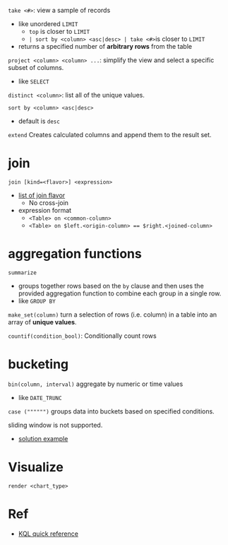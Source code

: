 


`take <#>`: view a sample of records
- like unordered `LIMIT`
  - `top` is closer to `LIMIT`
  - `| sort by <column> <asc|desc> | take <#>`is closer to `LIMIT`
- returns a specified number of **arbitrary rows** from the table

`project <column> <column> ...`: simplify the view and select a specific subset of columns.
- like `SELECT`

`distinct <column>`: list all of the unique values.

`sort by <column> <asc|desc>`
- default is `desc`

`extend` Creates calculated columns and append them to the result set.

# join
`join [kind=<flavor>] <expression>`
- [list of join flavor](https://learn.microsoft.com/en-us/kusto/query/join-operator?view=microsoft-fabric#returns)
  - No cross-join
- expression format
  - `<Table> on <common-column>`
  - `<Table> on $left.<origin-column> == $right.<joined-column>`

# aggregation functions

`summarize`
- groups together rows based on the `by` clause and then uses the provided aggregation function to combine each group in a single row.
- like `GROUP BY`

`make_set(column)` turn a selection of rows (i.e. column) in a table into an array of **unique values**.

`countif(condition_bool)`: Conditionally count rows

# bucketing
`bin(column, interval)` aggregate by numeric or time values
- like `DATE_TRUNC`

`case ("""""")` groups data into buckets based on specified conditions.

sliding window is not supported.
- [solution example](https://learn.microsoft.com/en-us/kusto/query/tutorials/use-aggregation-functions?view=microsoft-fabric#perform-aggregations-over-a-sliding-window)

# Visualize
`render <chart_type>`


# Ref
- [KQL quick reference](https://learn.microsoft.com/en-us/kusto/query/kql-quick-reference)